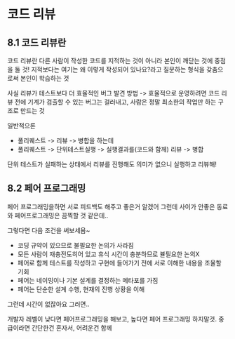 코드 리뷰
=============

## 8.1 코드 리뷰란

코드 리뷰란 다른 사람이 작성한 코드를 지적하는 것이 아니라 본인이 깨닫는 것에 중점을 둘 것! 
지적보다는 여기는 왜 이렇게 작성되어 있나요?라고 질문하는 형식을 갖춤으로써 본인이 학습하는 것

사실 리뷰가 테스트보다 더 효율적인 버그 발견 방법 -> 효율적으로 운영하려면 코드 리뷰 전에 기계가 검출할 수 있는 버그는 걸러내고, 사람은 정말 최소한의 작업만 하는 구조로 만드는 것

일반적으론
- 풀리퀘스트 -> 리뷰 -> 병합을 하는데
- 풀리퀘스트 -> 단위테스트실행 -> 실행결과를(코드와 함께) 리뷰 -> 병합

단위 테스트가 실패하는 상태에서 리뷰를 진행해도 의미가 없으니 실행하고 리뷰해!

## 8.2 페어 프로그래밍

페어 프로그래밍을하면 서로 피드백도 해주고 좋은거 알겠어 그런데 사이가 안좋은 동료와 페어프로그래밍은 끔찍할 것 같은데..

그렇다면 다음 조건을 써보세욤~

- 코딩 규약이 있으므로 불필요한 논의가 사라짐
- 모든 사람이 재충전도히어 있고 휴식 시간이 충분하므로 뷸필요한 논의X
- 페어로 함께 테스트를 작성하고 구현에 들어가기 전에 서로 이해한 내용을 조율할 기회
- 페어는 네이밍이나 기본 설계를 결정하는 메타포를 가짐
- 페어는 단순한 설계 수행, 현재의 진행 상황을 이해

그런데 시간이 없잖아요 그러면..

개발자 레벨이 낮다면 페어프로그래밍을 해보고, 높다면 페어 프로그래밍 하지말것. 중급이라면 간단한건 혼자서, 어려운건 함께

